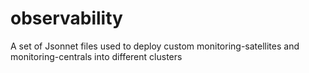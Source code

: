 # observability
A set of Jsonnet files used to deploy custom monitoring-satellites and monitoring-centrals into different clusters
